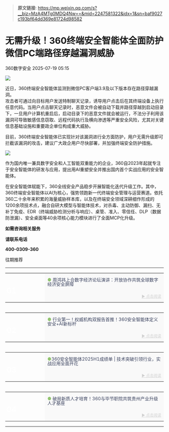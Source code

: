 > **原文链接**: https://mp.weixin.qq.com/s?__biz=MzA4MTg0MDQ4Nw==&mid=2247581322&idx=1&sn=baf9027c193bf64dd369e81724d98582

#  无需升级！360终端安全智能体全面防护微信PC端路径穿越漏洞威胁  
 360数字安全   2025-07-19 05:15  
  
![](https://mmbiz.qpic.cn/sz_mmbiz_gif/pLEuriaaPnU0TX84FfEVNQXAiacgysicTUvvibqxozeia5EoYOmJPYMichV3GCFSzoWdS01rsXukSkzBQXQWHSevsJsw/640?wx_fmt=gif&from=appmsg "")  
  
  
  
近日，360终端安全智能体监测到微信PC客户端3.9及以下版本存在路径穿越漏洞。  
攻击者可通过向目标用户发送特制聊天记录，诱导用户点击后在其终端设备上执行任意代码。当用户点击聊天记录时，恶意文件会被自动下载并路径穿越到启动目录下，一旦用户计算机重启后，启动目录下的恶意文件就会被运行，不法分子利用该漏洞可导致敏感信息窃取、远程代码执行及横向渗透等严重安全风险，尤其对关键信息基础设施和重要政企单位构成重大威胁。  
  
  
目前，360终端安全智能体已实现针对该漏洞进行全方面防护，用户无需升级即可拦截该漏洞的攻击，建议广大政企用户尽快部署，并加强终端安全防护措施。  
  
  
![](https://mmbiz.qpic.cn/sz_mmbiz_png/pLEuriaaPnU0TX84FfEVNQXAiacgysicTUvaMM5ds9hgf0ibVOVORVEEzhIqATg8JLza4guBUVzQX5bGLfIkrdvgqA/640?wx_fmt=png&from=appmsg "")  
  
  
作为国内唯一兼具数字安全和人工智能双重能力的企业，360自2023年起就专注于安全智能体的研发与应用，提出用AI重塑安全并推出国内首个实战应用的安全智能体。  
  
  
在安全智能体赋能下，360全线安全产品稳步开展智能化迭代升级工作。其中，360终端安全智能体以AI为核心，强势领跑新一代终端安全管理与运营赛道。依托360二十余年来积累的海量威胁样本库，以及在终端安全领域深耕细作形成的1200余项技术点，融合自研大模型与智能体技术，对杀毒、主动防御、漏扫、无补丁免疫、EDR（终端威胁检测分析与响应）、桌管、准入、零信任、DLP（数据防泄漏）、安全桌面等40余项核心能力模块进行了全面MCP化升级。  
  
**如需咨询相关服务**  
  
**请联系电话**  
  
**400-0309-360**  
  
  
  
往期推荐  
  
<table><tbody><tr><td data-colwidth="100.0000%" width="100.0000%" style="border-width: 0px;border-color: rgb(62, 62, 62) rgb(62, 62, 62) rgb(255, 255, 255);border-style: none;padding: 0px 0px 10px;"><section style="min-height: 40px;margin-right: 0%;margin-left: 0%;"><section style="width: 100%;margin-right: auto;margin-bottom: -10px;margin-left: auto;"><table><tbody><tr><td rowspan="2" data-colwidth="25.0000%" width="25.0000%" style="border-color: rgb(62, 62, 62);border-style: none;background-repeat: no-repeat;background-attachment: scroll;vertical-align: bottom;background-image: url(&#34;https://mmbiz.qpic.cn/sz_mmbiz_png/pLEuriaaPnU38Uyb3SkGqCU3pAxUSwczYDD4gGqsUahLUEEzNT7icf0lTiaQGrupn08SrHwRyVRlxkFhMO8EstRcQ/640?wx_fmt=png&amp;from=appmsg&#34;);padding: 0px;background-position: 30.0133% 0% !important;background-size: cover !important;"><section style="margin-right: 0%;margin-bottom: 4px;margin-left: 0%;text-align: left;"><section style="text-align: right;padding-right: 4px;padding-left: 4px;color: rgb(255, 255, 255);font-size: 24px;line-height: 1;"><p style="text-align: left;"><strong><span leaf="">01</span></strong></p></section></section></td><td data-colwidth="75.0000%" width="75.0000%" style="border-color: rgb(62, 62, 62);border-style: none;padding-top: 0px;padding-bottom: 0px;background-color: rgb(249, 249, 249);"><section style="margin-top: 10px;margin-right: 0%;margin-left: 0%;"><section style="color: rgb(140, 140, 140);line-height: 1;font-size: 14px;"><p style=""><span style="color: rgb(145, 196, 110);"><span leaf="">● </span></span><span style="color: rgb(58, 66, 94);"><span leaf="">周鸿祎上合数字经济论坛演讲：开放协作共筑全球数字经济安全屏障</span></span></p></section></section></td></tr><tr><td data-colwidth="75.0000%" width="75.0000%" style="border-color: rgb(62, 62, 62);border-style: none;padding-top: 0px;padding-bottom: 0px;background-color: rgb(249, 249, 249);"><section style="margin-bottom: 5px;"><section style="line-height: 1;color: rgb(140, 140, 140);font-size: 12px;"><p style="text-align: right;"><span style="color: rgb(208, 208, 208);"><span leaf=""><a class="normal_text_link" target="_blank" style="color: rgb(208, 208, 208);" href="https://mp.weixin.qq.com/s?__biz=MzA4MTg0MDQ4Nw==&amp;mid=2247581197&amp;idx=1&amp;sn=4a018c1b177f9acb4b5b21cca06ee5de&amp;scene=21#wechat_redirect" textvalue="► 点击阅读" data-itemshowtype="0" linktype="text" data-linktype="2">► 点击阅读</a></span></span></p></section></section></td></tr></tbody></table></section></section></td></tr><tr><td data-colwidth="100.0000%" width="100.0000%" style="border-width: 0px;border-color: rgb(62, 62, 62) rgb(62, 62, 62) rgb(255, 255, 255);border-style: none;padding: 0px 0px 10px;"><section style="min-height: 40px;margin-right: 0%;margin-left: 0%;"><section style="width: 100%;margin-right: auto;margin-bottom: -10px;margin-left: auto;"><table><tbody><tr><td rowspan="2" data-colwidth="25.0000%" width="25.0000%" style="border-color: rgb(62, 62, 62);border-style: none;background-repeat: no-repeat;background-attachment: scroll;vertical-align: bottom;background-image: url(&#34;https://mmbiz.qpic.cn/sz_mmbiz_png/pLEuriaaPnU38Uyb3SkGqCU3pAxUSwczYZBFFNic7drOI42J8icxBVdRnfKzRyl4NHGVvu18j6khtLcLbOiaPQECNw/640?wx_fmt=png&amp;from=appmsg&#34;);padding: 0px;background-position: 63.5676% 0% !important;background-size: 139.503% !important;"><section style="margin-right: 0%;margin-bottom: 4px;margin-left: 0%;"><section style="text-align: left;padding-right: 4px;padding-left: 4px;color: rgb(255, 255, 255);font-size: 24px;line-height: 1;"><p><strong><span leaf="">02</span></strong></p></section></section></td><td data-colwidth="75.0000%" width="75.0000%" style="border-color: rgb(62, 62, 62);border-style: none;padding-top: 0px;padding-bottom: 0px;background-color: rgb(249, 249, 249);"><section style="margin-top: 10px;margin-right: 0%;margin-left: 0%;"><section style="color: rgb(140, 140, 140);line-height: 1;font-size: 14px;"><p style=""><span style="color: rgb(145, 196, 110);"><span leaf="">● </span></span><span style="color: rgb(58, 66, 94);"><span leaf="">行业第一！权威机构双报告首推！360安全智能体定义安全+AI新标杆</span></span></p></section></section></td></tr><tr><td data-colwidth="75.0000%" width="75.0000%" style="border-color: rgb(62, 62, 62);border-style: none;padding-top: 0px;padding-bottom: 0px;background-color: rgb(249, 249, 249);"><section style="margin-bottom: 5px;"><section style="line-height: 1;color: rgb(140, 140, 140);font-size: 12px;"><p style="text-align: right;"><span style="color: rgb(208, 208, 208);"><span leaf=""><a class="normal_text_link" target="_blank" style="color: rgb(208, 208, 208);" href="https://mp.weixin.qq.com/s?__biz=MzA4MTg0MDQ4Nw==&amp;mid=2247581215&amp;idx=1&amp;sn=04e879e67404cfe454778c46f7d5728a&amp;scene=21#wechat_redirect" textvalue="► 点击阅读" data-itemshowtype="0" linktype="text" data-linktype="2">► 点击阅读</a></span></span></p></section></section></td></tr></tbody></table></section></section></td></tr><tr><td data-colwidth="100.0000%" width="100.0000%" style="border-width: 0px;border-color: rgb(62, 62, 62) rgb(62, 62, 62) rgb(255, 255, 255);border-style: none;padding: 0px 0px 10px;"><section style="min-height: 40px;margin-right: 0%;margin-left: 0%;"><section style="width: 100%;margin-right: auto;margin-bottom: -10px;margin-left: auto;"><table><tbody><tr><td rowspan="2" data-colwidth="25.0000%" width="25.0000%" style="border-color: rgb(62, 62, 62);border-style: none;background-repeat: no-repeat;background-attachment: scroll;vertical-align: bottom;background-image: url(&#34;https://mmbiz.qpic.cn/sz_mmbiz_jpg/pLEuriaaPnU38Uyb3SkGqCU3pAxUSwczYdvyAlbYvyqJyFmEw1smroDFcmZdDic9icOZbJdic0kZNSJJ2Weiao8YzAA/640?wx_fmt=jpeg&amp;from=appmsg&#34;);padding: 0px;background-position: 18.8832% 0% !important;background-size: 100% 100% !important;"><section style="margin-right: 0%;margin-bottom: 4px;margin-left: 0%;"><section style="text-align: right;padding-right: 4px;padding-left: 4px;color: rgb(255, 255, 255);font-size: 24px;line-height: 1;"><p style="text-align: left;"><strong><span leaf="">03</span></strong></p></section></section></td><td data-colwidth="75.0000%" width="75.0000%" style="border-color: rgb(62, 62, 62);border-style: none;padding-top: 0px;padding-bottom: 0px;background-color: rgb(249, 249, 249);"><section style="margin-top: 10px;margin-right: 0%;margin-left: 0%;"><section style="color: rgb(140, 140, 140);line-height: 1;font-size: 14px;"><p style=""><span style="color: rgb(145, 196, 110);"><span leaf="">●</span></span><span style="color: rgb(202, 29, 24);"></span><span style="color: rgb(58, 66, 94);"><span leaf="">360安全智能体2025H1成绩单 | 技术突破引领行业，实战应用全面开花</span></span></p></section></section></td></tr><tr><td data-colwidth="75.0000%" width="75.0000%" style="border-color: rgb(62, 62, 62);border-style: none;padding-top: 0px;padding-bottom: 0px;background-color: rgb(249, 249, 249);"><section style="margin-bottom: 5px;"><section style="line-height: 1;color: rgb(140, 140, 140);font-size: 12px;"><p style="text-align: right;"><span style="color: rgb(208, 208, 208);"><span leaf=""><a class="normal_text_link" target="_blank" style="color: rgb(208, 208, 208);" href="https://mp.weixin.qq.com/s?__biz=MzA4MTg0MDQ4Nw==&amp;mid=2247581230&amp;idx=1&amp;sn=51c00d056f6169986db2c73a54399bb9&amp;scene=21#wechat_redirect" textvalue="► 点击阅读" data-itemshowtype="0" linktype="text" data-linktype="2">► 点击阅读</a></span></span></p></section></section></td></tr></tbody></table></section></section></td></tr><tr><td data-colwidth="100.0000%" width="100.0000%" style="border-width: 0px;border-color: rgb(62, 62, 62) rgb(62, 62, 62) rgb(255, 255, 255);border-style: none;padding: 0px 0px 10px;"><section style="min-height: 40px;margin-right: 0%;margin-left: 0%;"><section style="width: 100%;margin-right: auto;margin-bottom: -10px;margin-left: auto;"><table><tbody><tr><td rowspan="2" data-colwidth="25.0000%" width="25.0000%" style="border-color: rgb(62, 62, 62);border-style: none;background-repeat: no-repeat;background-attachment: scroll;vertical-align: bottom;background-image: url(&#34;https://mmbiz.qpic.cn/sz_mmbiz_jpg/pLEuriaaPnU38Uyb3SkGqCU3pAxUSwczYlLwNVAzCDpU4Rv2NKX8k2L0IB1z0b9SiaINREGgYPcxEqoDOnUeBQJw/640?wx_fmt=jpeg&amp;from=appmsg&#34;);padding: 0px;background-position: 100% 0% !important;background-size: 105.256% !important;"><section style="margin-right: 0%;margin-bottom: 4px;margin-left: 0%;"><section style="text-align: right;padding-right: 4px;padding-left: 4px;color: rgb(255, 255, 255);font-size: 24px;line-height: 1;"><p style="text-align: left;"><strong><span leaf="">04</span></strong></p></section></section></td><td data-colwidth="75.0000%" width="75.0000%" style="border-color: rgb(62, 62, 62);border-style: none;padding-top: 0px;padding-bottom: 0px;background-color: rgb(249, 249, 249);"><section style="margin-top: 10px;margin-right: 0%;margin-left: 0%;"><section style="color: rgb(140, 140, 140);line-height: 1;font-size: 14px;"><p style=""><span style="color: rgb(145, 196, 110);"><span leaf="">● </span></span><span style="color: rgb(58, 66, 94);"><span leaf="">破局新质人才培育！360与毕节职院共筑贵州产业升级人才基座</span></span></p></section></section></td></tr><tr><td data-colwidth="75.0000%" width="75.0000%" style="border-color: rgb(62, 62, 62);border-style: none;padding-top: 0px;padding-bottom: 0px;background-color: rgb(249, 249, 249);"><section style="margin-bottom: 5px;"><section style="line-height: 1;color: rgb(140, 140, 140);font-size: 12px;"><p style="text-align: right;"><span style="color: rgb(208, 208, 208);"><span leaf=""><a class="normal_text_link" target="_blank" style="color: rgb(208, 208, 208);" href="https://mp.weixin.qq.com/s?__biz=MzA4MTg0MDQ4Nw==&amp;mid=2247581197&amp;idx=2&amp;sn=42991271598f8926ee0418c648fc9cba&amp;scene=21#wechat_redirect" textvalue="► 点击阅读" data-itemshowtype="0" linktype="text" data-linktype="2">► 点击阅读</a></span></span></p></section></section></td></tr></tbody></table></section></section></td></tr></tbody></table>  
  
  
